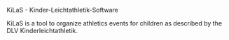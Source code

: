 KiLaS - Kinder-Leichtathletik-Software

KiLaS is a tool to organize athletics events for children as 
described by the DLV Kinderleichtathletik.